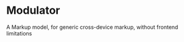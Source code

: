 Modulator
====================

A Markup model, for generic cross-device markup, without frontend limitations